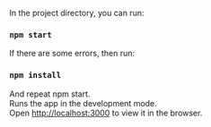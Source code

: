 In the project directory, you can run:
### `npm start`
If there are some errors, then run:
###  `npm install`
And repeat npm start.<br />
Runs the app in the development mode.<br />
Open [http://localhost:3000](http://localhost:3000) to view it in the browser.
